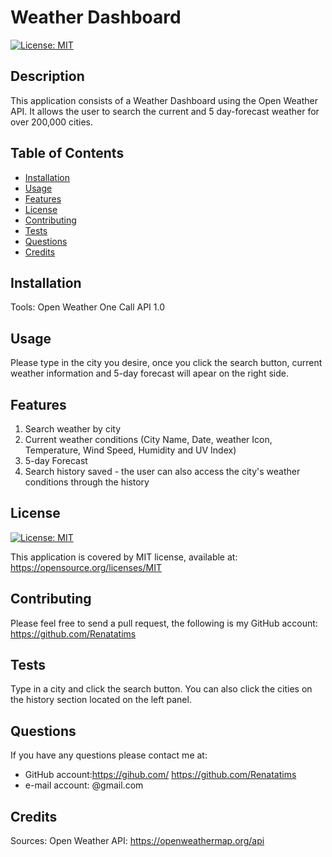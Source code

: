 # Weather Dashboard
  
  [![License: MIT](https://img.shields.io/badge/License-MIT-blue.svg)](https://opensource.org/licenses/MIT)

  ## Description
  This application consists of a Weather Dashboard using the Open Weather API. It allows the user to search the current and 5 day-forecast weather for over 200,000 cities.

  ## Table of Contents
  - [Installation](#installation)
  - [Usage](#usage)
  - [Features](#features)
  - [License](#license)
  - [Contributing](#contributing)
  - [Tests](#tests)
  - [Questions](#questions)
  - [Credits](#credits)
  
  ## Installation
  Tools: Open Weather One Call API 1.0

  ## Usage
  Please type in the city you desire, once you click the search button, current weather information and 5-day forecast will apear on the right side.

  ## Features
  1. Search weather by city  
  2. Current weather conditions (City Name, Date, weather Icon, Temperature, Wind Speed, Humidity and UV Index) 
  3. 5-day Forecast 
  4. Search history saved - the user can also access the city's weather conditions through the history

  ## License
  [![License: MIT](https://img.shields.io/badge/License-MIT-blue.svg)](https://opensource.org/licenses/MIT)
  
  This application is covered by MIT license, available at:
  https://opensource.org/licenses/MIT

  ## Contributing
  Please feel free to send a pull request, the following is my GitHub account: https://github.com/Renatatims

  ## Tests
  Type in a city and click the search button. You can also click the cities on the history section located on the left panel.

  ## Questions
  If you have any questions please contact me at:
   - GitHub account:https://gihub.com/ https://github.com/Renatatims
   - e-mail account: @gmail.com

  ## Credits
  Sources: Open Weather API: https://openweathermap.org/api
 

